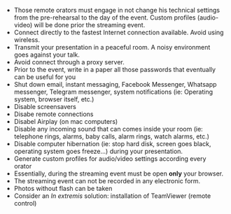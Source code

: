 * Those remote orators must engage in not change his technical settings from the pre-rehearsal to the day of the event. Custom profiles (audio-video) will be done prior the streaming event.
* Connect directly to the fastest Internet connection available. Avoid using wireless.
* Transmit your presentation in a peaceful room. A noisy environment goes against your talk.
* Avoid connect through a proxy server. 
* Prior to the event, write in a paper all those passwords that eventually can be useful for you
* Shut down email, instant messaging, Facebook Messenger, Whatsapp messenger, Telegram messenger, system notifications (ie: Operating system, browser itself, etc.)
* Disable screensavers
* Disabe remote connections
* Disabel Airplay (on mac computers)
* Disable any incoming sound that can comes inside your room (ie: telephone rings, alarms, baby calls, alarm rings, watch alarms, etc.)
* Disable computer hibernation (ie: stop hard disk, screen goes black, operating system goes freeze...) during your presentation.
* Generate custom profiles for audio/video settings according every orator
* Essentially, during the streaming event must be open **only** your browser.
* The streaming event can not be recorded in any electronic form.
* Photos without flash can be taken
* Consider an _In extremis_ solution: installation of TeamViewer (remote control)

